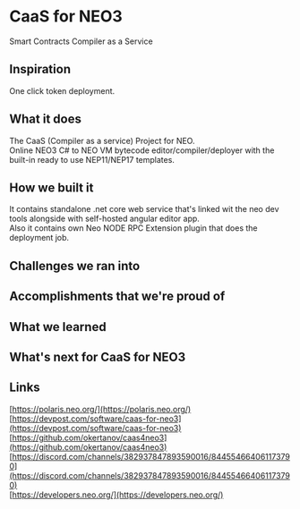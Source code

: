 CaaS for NEO3
=============
Smart Contracts Compiler as a Service

## Inspiration
One click token deployment.

## What it does
The CaaS (Compiler as a service) Project for NEO.  
Online NEO3 C# to NEO VM bytecode editor/compiler/deployer with the built-in ready to use NEP11/NEP17 templates.

## How we built it
It contains standalone .net core web service that's linked wit the neo dev tools alongside with self-hosted angular editor app.  
Also it contains own Neo NODE RPC Extension plugin that does the deployment job.

## Challenges we ran into

## Accomplishments that we're proud of

## What we learned

## What's next for CaaS for NEO3


## Links
[https://polaris.neo.org/](https://polaris.neo.org/)  
[https://devpost.com/software/caas-for-neo3](https://devpost.com/software/caas-for-neo3)  
[https://github.com/okertanov/caas4neo3](https://github.com/okertanov/caas4neo3)  
[https://discord.com/channels/382937847893590016/844554664061173790](https://discord.com/channels/382937847893590016/844554664061173790)  
[https://developers.neo.org/](https://developers.neo.org/)  

